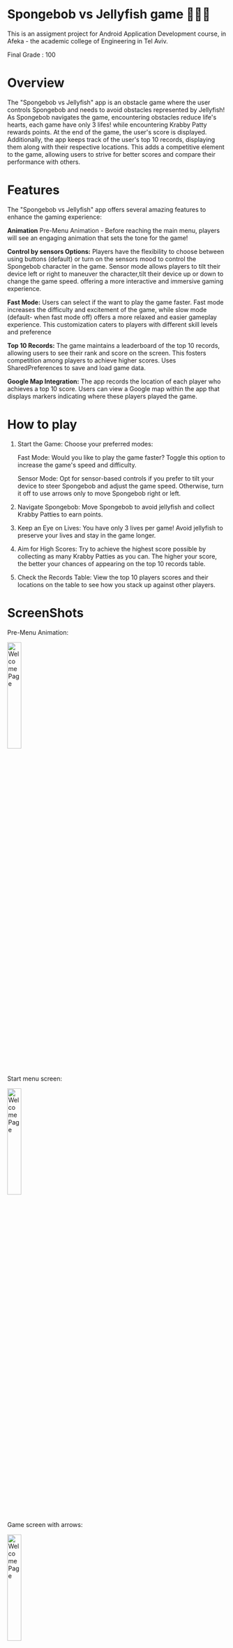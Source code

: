 # Spongebob vs Jellyfish game 🪼🧽🌊
This is an assigment project for Android Application Development course, in Afeka - the academic college of Engineering in Tel Aviv. 

Final Grade : 100

# Overview
The "Spongebob vs Jellyfish" app is an obstacle game where the user controls Spongebob and needs to avoid obstacles represented by Jellyfish!
As Spongebob navigates the game, encountering obstacles reduce life's hearts, each game have only 3 lifes!
while encountering Krabby Patty rewards points.
At the end of the game, the user's score is displayed. Additionally, the app keeps track of the user's top 10 records, displaying them along with their respective locations.
This adds a competitive element to the game, allowing users to strive for better scores and compare their performance with others.

# Features
The "Spongebob vs Jellyfish" app offers several amazing features to enhance the gaming experience:

**Animation** Pre-Menu Animation - Before reaching the main menu, players will see an engaging animation that sets the tone for the game!

**Control by sensors Options:** Players have the flexibility to choose between using buttons (default) or turn on the sensors mood to control the Spongebob character in the game. 
Sensor mode allows players to tilt their device left or right to maneuver the character,tilt their device up or down to change the game speed.
offering a more interactive and immersive gaming experience.

**Fast Mode:** Users can select if the want to play the game faster. Fast mode increases the difficulty and excitement of the game,
while slow mode (default- when fast mode off) offers a more relaxed and easier gameplay experience.
This customization caters to players with different skill levels and preference

**Top 10 Records:** The game maintains a leaderboard of the top 10 records, allowing users to see their rank and score on the screen. This fosters competition among players to achieve higher scores.
Uses SharedPreferences to save and load game data.

**Google Map Integration:** The app records the location of each player who achieves a top 10 score. Users can view a Google map within the app that displays markers indicating where these players played the game.

# How to play
1. Start the Game: Choose your preferred modes:

   Fast Mode: Would you like to play the game faster? Toggle this option to increase the game's speed and difficulty.

    Sensor Mode: Opt for sensor-based controls if you prefer to tilt your device to steer Spongebob and adjust the game speed. Otherwise, turn it off to use arrows only to move Spongebob right or left.

2. Navigate Spongebob: Move Spongebob to avoid jellyfish and collect Krabby Patties to earn points.

3. Keep an Eye on Lives: You have only 3 lives per game! Avoid jellyfish to preserve your lives and stay in the game longer.

4. Aim for High Scores: Try to achieve the highest score possible by collecting as many Krabby Patties as you can. The higher your score, the better your chances of appearing on the top 10 records table.

5. Check the Records Table: View the top 10 players scores and their locations on the table to see how you stack up against other players.

# ScreenShots
Pre-Menu Animation:

<img src="https://github.com/user-attachments/assets/66bdd684-284c-45bc-b2df-2ae81b8f4175" alt="WelcomePage" width="25%" height="25%">

Start menu screen:

<img src="https://github.com/user-attachments/assets/432ee152-4135-4e8d-b926-945f5e196e05" alt="WelcomePage" width="25%" height="25%">

Game screen with arrows:

<img src="https://github.com/user-attachments/assets/43938178-9305-4ba7-b145-4749799decc4" alt="WelcomePage" width="25%" height="25%">

Game screen - sensors mode on: 

<img src="https://github.com/user-attachments/assets/198a2e9b-5eb5-4882-967b-21b1d171f31f" alt="WelcomePage" width="25%" height="25%">

Game over screen:

<img src="https://github.com/user-attachments/assets/5f416732-01e3-4fc9-97fd-548841643b2e" alt="WelcomePage" width="25%" height="25%">

Top 10 record screen:

<img src="https://github.com/user-attachments/assets/39beee5d-f2d7-4b4d-8d12-c271333efa32" alt="WelcomePage" width="25%" height="25%">




